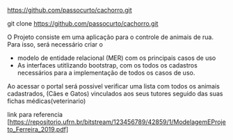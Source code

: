 
https://github.com/passocurto/cachorro.git

git clone https://github.com/passocurto/cachorro.git

O Projeto consiste em uma aplicação para o controle 
de animais de rua.
Para isso, será necessário criar o 
- modelo de entidade relacional (MER) com os principais casos de uso
- As interfaces utitlizando bootstrap, 
com os todos os cadastros necessários para a implementação de 
todos os casos de uso.

Ao acessar o portal será possivel verificar uma lista com todos
os animais cadastrados, (Cães e Gatos) vinculados aos seus tutores
seguido das suas fichas médicas(veterinario)




link para referencia [https://repositorio.ufrn.br/bitstream/123456789/42859/1/ModelagemEProjeto_Ferreira_2019.pdf]
